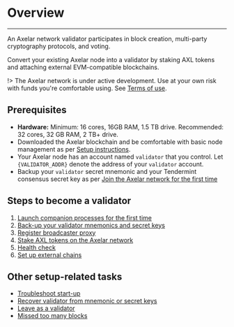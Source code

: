 # Overview
-----------
An Axelar network validator participates in block creation, multi-party cryptography protocols, and voting.

Convert your existing Axelar node into a validator by staking AXL tokens and attaching external EVM-compatible blockchains.

!> The Axelar network is under active development.  Use at your own risk with funds you're comfortable using.  See [Terms of use](/terms-of-use).

## Prerequisites

- **Hardware:** Minimum: 16 cores, 16GB RAM, 1.5 TB drive. Recommended: 32 cores, 32 GB RAM, 2 TB+ drive.
- Downloaded the Axelar blockchain and be comfortable with basic node management as per [Setup instructions](/parent-pages/setup.md).
- Your Axelar node has an account named `validator` that you control.  Let `{VALIDATOR_ADDR}` denote the address of your `validator` account.
- Backup your `validator` secret mnemonic and your Tendermint consensus secret key as per [Join the Axelar network for the first time](/setup/join.md)

## Steps to become a validator

1. [Launch companion processes for the first time](/validator/setup/vald-tofnd.md)
2. [Back-up your validator mnemonics and secret keys](/validator/setup/backup.md)
3. [Register broadcaster proxy](/validator/setup/register-proxy.md)
4. [Stake AXL tokens on the Axelar network](/validator/setup/stake-axl-tokens.md)
5. [Health check](/validator/setup/health-check.md)
6. [Set up external chains](/validator/external-chains/overview.md)

## Other setup-related tasks

* [Troubleshoot start-up](/validator/troubleshoot/troubleshoot.md)
* [Recover validator from mnemonic or secret keys](/validator/troubleshoot/recovery.md)
* [Leave as a validator](/validator/troubleshoot/leave.md)
* [Missed too many blocks](/validator/troubleshoot/missed-too-many-blocks.md)
